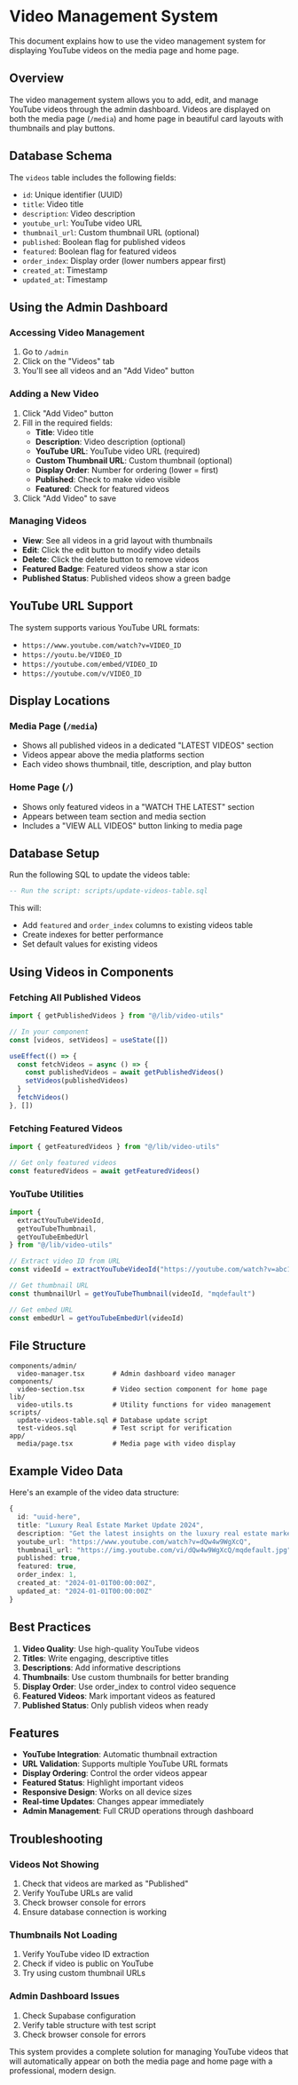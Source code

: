 # Video Management System

This document explains how to use the video management system for displaying YouTube videos on the media page and home page.

## Overview

The video management system allows you to add, edit, and manage YouTube videos through the admin dashboard. Videos are displayed on both the media page (`/media`) and home page in beautiful card layouts with thumbnails and play buttons.

## Database Schema

The `videos` table includes the following fields:
- `id`: Unique identifier (UUID)
- `title`: Video title
- `description`: Video description
- `youtube_url`: YouTube video URL
- `thumbnail_url`: Custom thumbnail URL (optional)
- `published`: Boolean flag for published videos
- `featured`: Boolean flag for featured videos
- `order_index`: Display order (lower numbers appear first)
- `created_at`: Timestamp
- `updated_at`: Timestamp

## Using the Admin Dashboard

### Accessing Video Management
1. Go to `/admin`
2. Click on the "Videos" tab
3. You'll see all videos and an "Add Video" button

### Adding a New Video
1. Click "Add Video" button
2. Fill in the required fields:
   - **Title**: Video title
   - **Description**: Video description (optional)
   - **YouTube URL**: YouTube video URL (required)
   - **Custom Thumbnail URL**: Custom thumbnail (optional)
   - **Display Order**: Number for ordering (lower = first)
   - **Published**: Check to make video visible
   - **Featured**: Check for featured videos
3. Click "Add Video" to save

### Managing Videos
- **View**: See all videos in a grid layout with thumbnails
- **Edit**: Click the edit button to modify video details
- **Delete**: Click the delete button to remove videos
- **Featured Badge**: Featured videos show a star icon
- **Published Status**: Published videos show a green badge

## YouTube URL Support

The system supports various YouTube URL formats:
- `https://www.youtube.com/watch?v=VIDEO_ID`
- `https://youtu.be/VIDEO_ID`
- `https://youtube.com/embed/VIDEO_ID`
- `https://youtube.com/v/VIDEO_ID`

## Display Locations

### Media Page (`/media`)
- Shows all published videos in a dedicated "LATEST VIDEOS" section
- Videos appear above the media platforms section
- Each video shows thumbnail, title, description, and play button

### Home Page (`/`)
- Shows only featured videos in a "WATCH THE LATEST" section
- Appears between team section and media section
- Includes a "VIEW ALL VIDEOS" button linking to media page

## Database Setup

Run the following SQL to update the videos table:

```sql
-- Run the script: scripts/update-videos-table.sql
```

This will:
- Add `featured` and `order_index` columns to existing videos table
- Create indexes for better performance
- Set default values for existing videos

## Using Videos in Components

### Fetching All Published Videos

```typescript
import { getPublishedVideos } from "@/lib/video-utils"

// In your component
const [videos, setVideos] = useState([])

useEffect(() => {
  const fetchVideos = async () => {
    const publishedVideos = await getPublishedVideos()
    setVideos(publishedVideos)
  }
  fetchVideos()
}, [])
```

### Fetching Featured Videos

```typescript
import { getFeaturedVideos } from "@/lib/video-utils"

// Get only featured videos
const featuredVideos = await getFeaturedVideos()
```

### YouTube Utilities

```typescript
import { 
  extractYouTubeVideoId, 
  getYouTubeThumbnail, 
  getYouTubeEmbedUrl 
} from "@/lib/video-utils"

// Extract video ID from URL
const videoId = extractYouTubeVideoId("https://youtube.com/watch?v=abc123")

// Get thumbnail URL
const thumbnailUrl = getYouTubeThumbnail(videoId, "mqdefault")

// Get embed URL
const embedUrl = getYouTubeEmbedUrl(videoId)
```

## File Structure

```
components/admin/
  video-manager.tsx       # Admin dashboard video manager
components/
  video-section.tsx       # Video section component for home page
lib/
  video-utils.ts          # Utility functions for video management
scripts/
  update-videos-table.sql # Database update script
  test-videos.sql         # Test script for verification
app/
  media/page.tsx          # Media page with video display
```

## Example Video Data

Here's an example of the video data structure:

```typescript
{
  id: "uuid-here",
  title: "Luxury Real Estate Market Update 2024",
  description: "Get the latest insights on the luxury real estate market...",
  youtube_url: "https://www.youtube.com/watch?v=dQw4w9WgXcQ",
  thumbnail_url: "https://img.youtube.com/vi/dQw4w9WgXcQ/mqdefault.jpg",
  published: true,
  featured: true,
  order_index: 1,
  created_at: "2024-01-01T00:00:00Z",
  updated_at: "2024-01-01T00:00:00Z"
}
```

## Best Practices

1. **Video Quality**: Use high-quality YouTube videos
2. **Titles**: Write engaging, descriptive titles
3. **Descriptions**: Add informative descriptions
4. **Thumbnails**: Use custom thumbnails for better branding
5. **Display Order**: Use order_index to control video sequence
6. **Featured Videos**: Mark important videos as featured
7. **Published Status**: Only publish videos when ready

## Features

- **YouTube Integration**: Automatic thumbnail extraction
- **URL Validation**: Supports multiple YouTube URL formats
- **Display Ordering**: Control the order videos appear
- **Featured Status**: Highlight important videos
- **Responsive Design**: Works on all device sizes
- **Real-time Updates**: Changes appear immediately
- **Admin Management**: Full CRUD operations through dashboard

## Troubleshooting

### Videos Not Showing
1. Check that videos are marked as "Published"
2. Verify YouTube URLs are valid
3. Check browser console for errors
4. Ensure database connection is working

### Thumbnails Not Loading
1. Verify YouTube video ID extraction
2. Check if video is public on YouTube
3. Try using custom thumbnail URLs

### Admin Dashboard Issues
1. Check Supabase configuration
2. Verify table structure with test script
3. Check browser console for errors

This system provides a complete solution for managing YouTube videos that will automatically appear on both the media page and home page with a professional, modern design. 